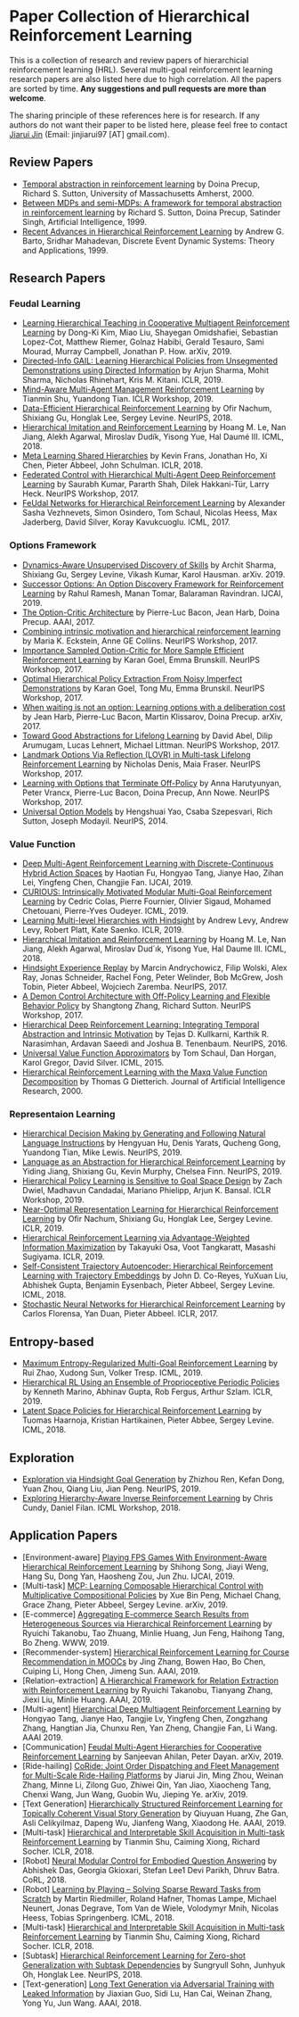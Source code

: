 # Paper Collection of Hierarchical Reinforcement Learning

This is a collection of research and review papers of hierarchicial reinforcement learning (HRL). Several multi-goal reinforcement learning research papers are also listed here due to high correlation. All the papers are sorted by time. **Any suggestions and pull requests are more than welcome**.

The sharing principle of these references here is for research. If any authors do not want their paper to be listed here, please feel free to contact [Jiarui Jin](http://Jinjiarui.github.io/) (Email: jinjiarui97 [AT] gmail.com).



## Review Papers

* [Temporal abstraction in reinforcement learning](https://dl.acm.org/citation.cfm?id=932003) by Doina Precup, 	Richard S. Sutton, University of Massachusetts Amherst, 2000.
* [Between MDPs and semi-MDPs: A framework for temporal abstraction in reinforcement learning](https://www.sciencedirect.com/science/article/pii/S0004370299000521) by Richard S. Sutton, Doina Precup, Satinder Singh, Artificial Intelligence, 1999.
* [Recent Advances in Hierarchical Reinforcement Learning](https://people.cs.umass.edu/~mahadeva/papers/hrl.pdf) by Andrew G. Barto, Sridhar Mahadevan, Discrete Event Dynamic Systems: Theory and Applications, 1999.


## Research Papers

### Feudal Learning
* [Learning Hierarchical Teaching in Cooperative Multiagent Reinforcement Learning](https://arxiv.org/pdf/1903.03216.pdf) by Dong-Ki Kim, Miao Liu, Shayegan Omidshafiei, Sebastian Lopez-Cot, Matthew Riemer, Golnaz Habibi, Gerald Tesauro, Sami Mourad, Murray Campbell, Jonathan P. How. arXiv, 2019.
* [Directed-Info GAIL: Learning Hierarchical Policies from Unsegmented Demonstrations using Directed Information](https://arxiv.org/pdf/1810.01266.pdf) by Arjun Sharma, Mohit Sharma, Nicholas Rhinehart, Kris M. Kitani. ICLR, 2019.
* [Mind-Aware Multi-Agent Management Reinforcement Learning](https://arxiv.org/pdf/1810.00147.pdf) by Tianmin Shu, Yuandong Tian. ICLR Workshop, 2019.
* [Data-Efficient Hierarchical Reinforcement Learning](https://arxiv.org/abs/1805.08296) by Ofir Nachum, Shixiang Gu, Honglak Lee, Sergey Levine. NeurIPS, 2018.
* [Hierarchical Imitation and Reinforcement Learning](https://arxiv.org/pdf/1803.00590.pdf) by Hoang M. Le, Nan Jiang, Alekh Agarwal, Miroslav Dudík, Yisong Yue, Hal Daumé III. ICML, 2018.
* [Meta Learning Shared Hierarchies](https://arxiv.org/pdf/1710.09767.pdf) by Kevin Frans, Jonathan Ho, Xi Chen, Pieter Abbeel, John Schulman. ICLR, 2018.
* [Federated Control with Hierarchical Multi-Agent Deep Reinforcement Learning](https://arxiv.org/pdf/1712.08266.pdf) by Saurabh Kumar, Pararth Shah, Dilek Hakkani-Tür, Larry Heck. NeurIPS Workshop, 2017.
* [FeUdal Networks for Hierarchical Reinforcement Learning](https://arxiv.org/abs/1703.01161) by Alexander Sasha Vezhnevets, Simon Osindero, Tom Schaul, Nicolas Heess, Max Jaderberg, David Silver, Koray Kavukcuoglu. ICML, 2017.


### Options Framework
* [Dynamics-Aware Unsupervised Discovery of Skills](https://arxiv.org/pdf/1907.01657.pdf) by Archit Sharma, Shixiang Gu, Sergey Levine, Vikash Kumar, Karol Hausman. arXiv. 2019.
* [Successor Options: An Option Discovery Framework for Reinforcement Learning](https://www.ijcai.org/proceedings/2019/0458.pdf) by Rahul Ramesh, Manan Tomar, Balaraman Ravindran. IJCAI, 2019.
* [The Option-Critic Architecture](http://www.aaai.org/ocs/index.php/AAAI/AAAI17/paper/download/14858/14328) by Pierre-Luc Bacon, Jean Harb, Doina Precup. AAAI, 2017.
* [Combining intrinsic motivation and hierarchical reinforcement learning](https://drive.google.com/file/d/1zjc6q0i2J4JoJ8fnVnQslPRoiiQku3Gl/view) by
Maria K. Eckstein, Anne GE Collins. NeurIPS Workshop, 2017.
* [Importance Sampled Option-Critic for More Sample Efficient Reinforcement Learning](https://drive.google.com/file/d/1wTdOEFW22w-ZXTyTSWw_fhfIZcX4Y2Yn/view) by
Karan Goel, Emma Brunskill. NeurIPS Workshop, 2017.
* [Optimal Hierarchical Policy Extraction From Noisy Imperfect Demonstrations](https://drive.google.com/file/d/101FsZkczKMfGeUBTP-089mhkTeepj8IW/view) by Karan Goel, Tong Mu, Emma Brunskil. NeurIPS Workshop, 2017.
* [When waiting is not an option: Learning options with a deliberation cost](https://arxiv.org/pdf/1709.04571.pdf) by Jean Harb, Pierre-Luc Bacon, Martin Klissarov, Doina Precup. arXiv, 2017.
* [Toward Good Abstractions for Lifelong Learning](https://drive.google.com/file/d/1MrNzgpVXYRlp8xfQ6Qjmxs7UNO5T376g/view) by David Abel, Dilip Arumugam, Lucas Lehnert, Michael Littman. NeurIPS Workshop, 2017.
* [Landmark Options Via Reflection (LOVR) in Multi-task Lifelong Reinforcement Learning](https://drive.google.com/file/d/1o-18oSWhxJ73kOXQkfgR2tBvkOD8DJrq/view) by
 Nicholas Denis, Maia Fraser. NeurIPS Workshop, 2017.
* [Learning with Options that Terminate Off-Policy](https://drive.google.com/file/d/16kUKs4LMAc1QsueV0HXQAAKIcVlItvob/view) by Anna Harutyunyan, Peter Vrancx, Pierre-Luc Bacon, Doina Precup, Ann Nowe. NeurIPS Workshop, 2017.
* [Universal Option Models](http://papers.nips.cc/paper/5590-universal-option-models) by Hengshuai Yao, Csaba Szepesvari, Rich Sutton, Joseph Modayil. NeurIPS, 2014.


### Value Function
* [Deep Multi-Agent Reinforcement Learning with Discrete-Continuous Hybrid Action Spaces](https://arxiv.org/pdf/1903.04959.pdf) by Haotian Fu, Hongyao Tang, Jianye Hao, Zihan Lei, Yingfeng Chen, Changjie Fan. IJCAI, 2019.
* [CURIOUS: Intrinsically Motivated Modular Multi-Goal Reinforcement Learning](http://proceedings.mlr.press/v97/colas19a/colas19a.pdf) by Cedric Colas, Pierre Fournier, Olivier Sigaud, Mohamed Chetouani, Pierre-Yves Oudeyer. ICML, 2019.
* [Learning Multi-level Hierarchies with Hindsight](https://openreview.net/pdf?id=ryzECoAcY7) by Andrew Levy, Andrew Levy, Robert Platt, Kate Saenko. ICLR, 2019.
* [Hierarchical Imitation and Reinforcement Learning](https://arxiv.org/pdf/1803.00590.pdf) by Hoang M. Le, Nan Jiang, Alekh Agarwal, Miroslav Dud´ık, Yisong Yue, Hal Daume III. ICML, 2018.
* [Hindsight Experience Replay](https://papers.nips.cc/paper/7090-hindsight-experience-replay.pdf) by Marcin Andrychowicz, Filip Wolski, Alex Ray, Jonas Schneider, Rachel Fong, Peter Welinder, Bob McGrew, Josh Tobin, Pieter Abbeel, Wojciech Zaremba. NeurIPS, 2017.
* [A Demon Control Architecture with Off-Policy Learning and Flexible Behavior Policy](https://drive.google.com/file/d/1tV1Lw1fIsQTihSzSvBT206XX2_6UjiRB/view) by
Shangtong Zhang, Richard Sutton. NeurIPS Workshop, 2017.
* [Hierarchical Deep Reinforcement Learning: Integrating Temporal Abstraction and Intrinsic Motivation](http://papers.nips.cc/paper/6233-hierarchical-deep-reinforcement-learning-integrating-temporal-abstraction-and-intrinsic-motivation.pdf) by Tejas D. Kullkarni, Karthik R. Narasimhan, Ardavan Saeedi and Joshua B. Tenenbaum. NeurIPS, 2016.
* [Universal Value Function Approximators](http://proceedings.mlr.press/v37/schaul15.pdf) by Tom Schaul, Dan Horgan, Karol Gregor, David Silver. ICML, 2015.
* [Hierarchical Reinforcement Learning with the Maxq Value Function Decomposition](https://www.jair.org/index.php/jair/article/view/10266) by Thomas G Dietterich. Journal of Artificial Intelligence Research, 2000.



### Representaion Learning
* [Hierarchical Decision Making by Generating and Following Natural Language Instructions](https://arxiv.org/pdf/1906.00744.pdf) by Hengyuan Hu, Denis Yarats, Qucheng Gong, Yuandong Tian, Mike Lewis. NeurIPS, 2019.
* [Language as an Abstraction for Hierarchical Reinforcement Learning](https://arxiv.org/pdf/1906.07343.pdf) by Yiding Jiang, Shixiang Gu, Kevin Murphy, Chelsea Finn. NeurIPS, 2019.
* [Hierarchical Policy Learning is Sensitive to Goal Space Design](https://arxiv.org/pdf/1905.01537.pdf) by Zach Dwiel, Madhavun Candadai, Mariano Phielipp, Arjun K. Bansal. ICLR Workshop, 2019.
* [Near-Optimal Representation Learning for Hierarchical Reinforcement Learning](https://openreview.net/pdf?id=H1emus0qF7) by Ofir Nachum, Shixiang Gu, Honglak Lee, Sergey Levine. ICLR, 2019.
* [Hierarchical Reinforcement Learning via Advantage-Weighted Information Maximization](https://openreview.net/pdf?id=Hyl_vjC5KQ) by Takayuki Osa, Voot Tangkaratt, Masashi Sugiyama. ICLR, 2019.
* [Self-Consistent Trajectory Autoencoder: Hierarchical Reinforcement Learning with Trajectory Embeddings](https://arxiv.org/pdf/1806.02813.pdf) by John D. Co-Reyes, YuXuan Liu, Abhishek Gupta, Benjamin Eysenbach, Pieter Abbeel, Sergey Levine. ICML, 2018.
* [Stochastic Neural Networks for Hierarchical Reinforcement Learning](https://arxiv.org/pdf/1704.03012.pdf) by Carlos Florensa, Yan Duan, Pieter Abbeel. ICLR, 2017.


## Entropy-based
* [Maximum Entropy-Regularized Multi-Goal Reinforcement Learning](https://arxiv.org/pdf/1905.08786.pdf) by Rui Zhao, Xudong Sun, Volker Tresp. ICML, 2019.
* [Hierarchical RL Using an Ensemble of Proprioceptive Periodic Policies](https://openreview.net/pdf?id=SJz1x20cFQ) by Kenneth Marino, Abhinav Gupta, Rob Fergus, Arthur Szlam. ICLR, 2019.
* [Latent Space Policies for Hierarchical Reinforcement Learning](https://arxiv.org/pdf/1804.02808.pdf) by Tuomas Haarnoja, Kristian Hartikainen, Pieter Abbee, Sergey Levine. ICML, 2018.

## Exploration
* [Exploration via Hindsight Goal Generation](https://arxiv.org/pdf/1906.04279.pdf) by Zhizhou Ren, Kefan Dong, Yuan Zhou, Qiang Liu, Jian Peng. NeurIPS, 2019.
* [Exploring Hierarchy-Aware Inverse Reinforcement Learning](https://arxiv.org/pdf/1807.05037.pdf) by Chris Cundy, Daniel Filan. ICML Workshop, 2018.


## Application Papers

* [Environment-aware] [Playing FPS Games With Environment-Aware Hierarchical Reinforcement Learning](https://www.ijcai.org/proceedings/2019/0482.pdf) by Shihong Song, Jiayi Weng, Hang Su, Dong Yan, Haosheng Zou, Jun Zhu. IJCAI, 2019.
* [Multi-task] [MCP: Learning Composable Hierarchical Control with Multiplicative Compositional Policies](https://xbpeng.github.io/projects/MCP/2019_MCP.pdf) by Xue Bin Peng, Michael Chang, Grace Zhang, Pieter Abbeel, Sergey Levine. arXiv, 2019.
* [E-commerce] [Aggregating E-commerce Search Results from Heterogeneous Sources via Hierarchical Reinforcement Learning](http://coai.cs.tsinghua.edu.cn/hml/media/files/WWW19TakanobuR.pdf) by Ryuichi Takanobu, Tao Zhuang, Minlie Huang, Jun Feng, Haihong Tang, Bo Zheng. WWW, 2019.
* [Recommender-system] [Hierarchical Reinforcement Learning for Course Recommendation in MOOCs](https://xiaojingzi.github.io/publications/AAAI19-zhang-et-al-HRL.pdf) by Jing Zhang, Bowen Hao, Bo Chen, Cuiping Li, Hong Chen, Jimeng Sun. AAAI, 2019.
* [Relation-extraction] [A Hierarchical Framework for Relation Extraction with Reinforcement Learning](https://arxiv.org/pdf/1811.03925.pdf) by Ryuichi Takanobu, Tianyang Zhang, Jiexi Liu, Minlie Huang. AAAI, 2019.
* [Multi-agent] [Hierarchical Deep Multiagent Reinforcement Learning](https://arxiv.org/pdf/1809.09332.pdf) by Hongyao Tang, Jianye Hao, Tangjie Lv, Yingfeng Chen, Zongzhang Zhang, Hangtian Jia, Chunxu Ren, Yan Zheng, Changjie Fan, Li Wang. AAAI 2019.
* [Communication] [Feudal Multi-Agent Hierarchies for Cooperative Reinforcement Learning](https://arxiv.org/pdf/1901.08492.pdf) by Sanjeevan Ahilan, Peter Dayan. arXiv, 2019.
* [Ride-hailing] [CoRide: Joint Order Dispatching and Fleet Management for Multi-Scale Ride-Hailing Platforms](https://arxiv.org/pdf/1905.11353.pdf) by Jiarui Jin, Ming Zhou, Weinan Zhang, Minne Li, Zilong Guo, Zhiwei Qin, Yan Jiao, Xiaocheng Tang, Chenxi Wang, Jun Wang, Guobin Wu, Jieping Ye. arXiv, 2019.
* [Text Generation] [Hierarchically Structured Reinforcement Learning for Topically Coherent Visual Story Generation](https://arxiv.org/pdf/1805.08191.pdf) by Qiuyuan Huang, Zhe Gan, Asli Celikyilmaz, Dapeng Wu, Jianfeng Wang, Xiaodong He. AAAI, 2019.
* [Multi-task] [Hierarchical and Interpretable Skill Acquisition in Multi-task Reinforcement Learning](https://arxiv.org/pdf/1712.07294.pdf) by Tianmin Shu, Caiming Xiong, Richard Socher. ICLR, 2018.
* [Robot] [Neural Modular Control for Embodied Question Answering](https://arxiv.org/pdf/1810.11181.pdf) by Abhishek Das, Georgia Gkioxari, Stefan Lee1 Devi Parikh, Dhruv Batra. CoRL, 2018.
* [Robot] [Learning by Playing – Solving Sparse Reward Tasks from Scratch](https://arxiv.org/abs/1802.10567) by Martin Riedmiller, Roland Hafner, Thomas Lampe, Michael Neunert, Jonas Degrave, Tom Van de Wiele, Volodymyr Mnih, Nicolas Heess, Tobias Springenberg. ICML, 2018.
* [Multi-task] [Hierarchical and Interpretable Skill Acquisition in Multi-task Reinforcement Learning](https://openreview.net/pdf?id=SJJQVZW0b) by Tianmin Shu, Caiming Xiong, Richard Socher. ICLR, 2018.
* [Subtask] [Hierarchical Reinforcement Learning for Zero-shot Generalization with Subtask Dependencies](https://arxiv.org/pdf/1807.07665.pdf) by Sungryull Sohn, Junhyuk Oh, Honglak Lee. NeurIPS, 2018.
* [Text-generation] [Long Text Generation via Adversarial Training with Leaked Information](https://arxiv.org/pdf/1709.08624.pdf) by Jiaxian Guo, Sidi Lu, Han Cai, Weinan Zhang, Yong Yu, Jun Wang. AAAI, 2018.